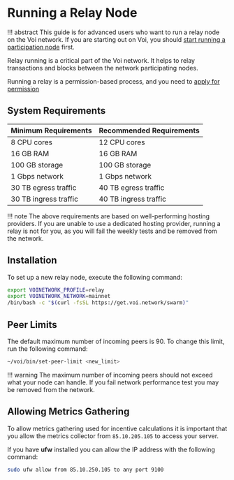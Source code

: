 # Running a Relay Node

!!! abstract
    This guide is for advanced users who want to run a relay node on the Voi network.
    If you are starting out on Voi, you should [start running a participation node](../../installation/system-requirements/) first.

Relay running is a critical part of the Voi network. It helps to relay transactions and blocks between the network participating nodes.

Running a relay is a permission-based process, and you need to [apply for permission](https://docs.voi.network/node-runners/become-a-relay-runner/)

## System Requirements

| Minimum Requirements  | Recommended Requirements |
|-----------------------|--------------------------|
| 8 CPU cores           | 12 CPU cores             |
| 16 GB RAM             | 16 GB RAM                |
| 100 GB storage        | 100 GB storage           |
| 1 Gbps network        | 1 Gbps network           |
| 30 TB egress traffic  | 40 TB egress traffic     |
| 30 TB ingress traffic | 40 TB ingress traffic    |

!!! note
    The above requirements are based on well-performing hosting providers. If you are unable to use a dedicated hosting
    provider, running a relay is not for you, as you will fail the weekly tests and be removed from the network.

## Installation

To set up a new relay node, execute the following command:

```bash
export VOINETWORK_PROFILE=relay
export VOINETWORK_NETWORK=mainnet
/bin/bash -c "$(curl -fsSL https://get.voi.network/swarm)"
```

## Peer Limits

The default maximum number of incoming peers is 90. To change this limit, run the following command:

```bash
~/voi/bin/set-peer-limit <new_limit>
```

!!! warning
    The maximum number of incoming peers should not exceed what your node can handle.
    If you fail network performance test you may be removed from the network.

## Allowing Metrics Gathering

To allow metrics gathering used for incentive calculations it is important that you allow the metrics
collector from `85.10.205.105` to access your server.

If you have **ufw** installed you can allow the IP address with the following command:

```bash
sudo ufw allow from 85.10.250.105 to any port 9100
```
